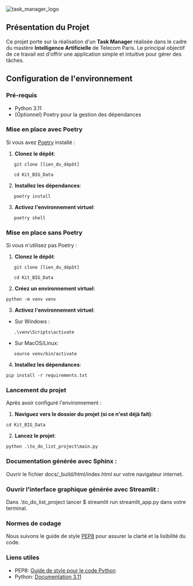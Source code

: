 ![task_manager_logo](https://github.com/jaimeMontea/Kit_BIG_Data/assets/45881846/b91f92a6-266d-433c-a075-cdb86ebf13ba)

## Présentation du Projet

Ce projet porte sur la réalisation d'un __Task Manager__ réalisée dans le cadre du mastère __Intelligence Artificielle__ de Telecom Paris. Le principal objectif de ce travail est d'offrir une application simple et intuitive pour gérer des tâches.

## Configuration de l'environnement

### Pré-requis

- Python 3.11
- (Optionnel) Poetry pour la gestion des dépendances


### Mise en place avec Poetry

Si vous avez [Poetry](https://python-poetry.org/) installé :

1. **Clonez le dépôt**:
```
   git clone [lien_du_dépôt]
```
```
   cd Kit_BIG_Data
```

2. **Installez les dépendances**:
```
   poetry install
```

3. **Activez l'environnement virtuel**:
```
   poetry shell
```

### Mise en place sans Poetry

Si vous n'utilisez pas Poetry :

1. **Clonez le dépôt**:
```
   git clone [lien_du_dépôt]
```
```
   cd Kit_BIG_Data
```

2. **Créez un environnement virtuel**:
```
python -m venv venv
```

3. **Activez l'environnement virtuel**:
- Sur Windows :
```
   .\venv\Scripts\activate
```

- Sur MacOS/Linux:
```
   source venv/bin/activate
```

4. **Installez les dépendances**:
```
pip install -r requirements.txt
```

### Lancement du projet

Après avoir configuré l'environnement :

1. **Naviguez vers le dossier du projet (si ce n'est déjà fait)**:
```
cd Kit_BIG_Data
```

2. **Lancez le projet**:
```
python .\to_do_list_project\main.py
```

### Documentation générée avec Sphinx :
Ouvrir le fichier docs/_build/html/index.html sur votre navigateur internet.

### Ouvrir l'interface graphique générée avec Streamlit :
Dans .\to_do_list_project lancer $ streamlit run streamlit_app.py dans votre terminal.

### Normes de codage

Nous suivons le guide de style [PEP8](https://peps.python.org/pep-0008/) pour assurer la clarté et la lisibilité du code.


### Liens utiles

- PEP8: [Guide de style pour le code Python](https://peps.python.org/pep-0008/)
- Python: [Documentation 3.11](https://docs.python.org/3.11/)
